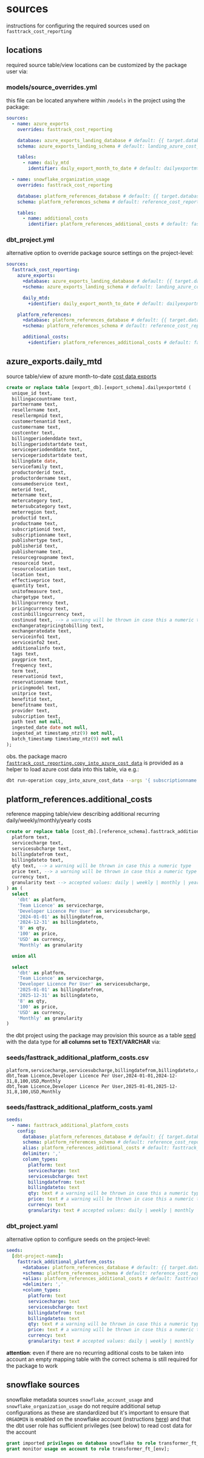 # sources
instructions for configuring the required sources used on `fasttrack_cost_reporting`

## locations
required source table/view locations can be customized by the package user via:

### models/source_overrides.yml
this file can be located anywhere within `/models` in the project using the package:

```yaml
sources:
  - name: azure_exports
    overrides: fasttrack_cost_reporting

    database: azure_exports_landing_database # default: {{ target.database }}
    schema: azure_exports_landing_schema # default: landing_azure_cost_data_export

    tables:
      - name: daily_mtd
        identifier: daily_export_month_to_date # default: dailyexportmtd

  - name: snowflake_organization_usage
    overrides: fasttrack_cost_reporting

    database: platform_references_database # default: {{ target.database }}
    schema: platform_referemces_schema # default: reference_cost_reporting

    tables:
      - name: additional_costs
        identifier: platform_references_additional_costs # default: fasttrack_additional_platform_costs
```

### dbt_project.yml
alternative option to override package source settings on the project-level:

```yaml
sources:
  fasttrack_cost_reporting:
    azure_exports:
      +database: azure_exports_landing_database # default: {{ target.database }}
      +schema: azure_exports_landing_schema # default: landing_azure_cost_data_export

      daily_mtd:
        +identifier: daily_export_month_to_date # default: dailyexportmtd

    platform_references:
      +database: platform_references_database # default: {{ target.database }}
      +schema: platform_referemces_schema # default: reference_cost_reporting

      additional_costs:
        +identifier: platform_references_additional_costs # default: fasttrack_additional_platform_costs
```

## azure_exports.daily_mtd
source table/view of azure month-to-date
[cost data exports](https://learn.microsoft.com/en-us/azure/cost-management-billing/costs/tutorial-export-acm-data)

```sql
create or replace table [export_db].[export_schema].dailyexportmtd (
  unique_id text,
  billingaccountname text,
  partnername text,
  resellername text,
  resellermpnid text,
  customertenantid text,
  customername text,
  costcenter text,
  billingperiodenddate text,
  billingperiodstartdate text,
  serviceperiodenddate text,
  serviceperiodstartdate text,
  billingdate date,
  servicefamily text,
  productorderid text,
  productordername text,
  consumedservice text,
  meterid text,
  metername text,
  metercategory text,
  metersubcategory text,
  meterregion text,
  productid text,
  productname text,
  subscriptionid text,
  subscriptionname text,
  publishertype text,
  publisherid text,
  publishername text,
  resourcegroupname text,
  resourceid text,
  resourcelocation text,
  location text,
  effectiveprice text,
  quantity text,
  unitofmeasure text,
  chargetype text,
  billingcurrency text,
  pricingcurrency text,
  costinbillingcurrency text,
  costinusd text, --> a warning will be thrown in case this a numeric type
  exchangeratepricingtobilling text,
  exchangeratedate text,
  serviceinfo1 text,
  serviceinfo2 text,
  additionalinfo text,
  tags text,
  paygprice text,
  frequency text,
  term text,
  reservationid text,
  reservationname text,
  pricingmodel text,
  unitprice text,
  benefitid text,
  benefitname text,
  provider text,
  subscription text,
  path text not null,
  ingested_date date not null,
  ingested_at timestamp_ntz(9) not null,
  batch_timestamp timestamp_ntz(9) not null
);
```

obs. the package macro
[`fasttrack_cost_reporting.copy_into_azure_cost_data`](https://bdsoy.github.io/fasttrack_cost_reporting/#!/macro/macro.fasttrack_cost_reporting.copy_into_azure_cost_data)
is provided as a helper to load azure cost data into this table, via e.g.:
```sh
dbt run-operation copy_into_azure_cost_data --args '{ subscriptionname: DEV_TST___ISOLATED___FASTTRACK_SF_DEV, stagename: STAGE_AZURE_COST_DATA_EXPORT_DEV }'
```

## platform_references.additional_costs
reference mapping table/view describing additional recurring daily/weekly/monthly/yearly costs

```sql
create or replace table [cost_db].[reference_schema].fasttrack_additional_platform_costs (
  platform text,
  servicecharge text,
  servicesubcharge text,
  billingdatefrom text,
  billingdateto text,
  qty text, --> a warning will be thrown in case this a numeric type
  price text, --> a warning will be thrown in case this a numeric type
  currency text,
  granularity text --> accepted values: daily | weekly | monthly | yearly
) as (
  select
    'dbt' as platform,
    'Team Licence' as servicecharge,
    'Developer Licence Per User' as servicesubcharge,
    '2024-01-01' as billingdatefrom,
    '2024-12-31' as billingdateto,
    '8' as qty,
    '100' as price,
    'USD' as currency,
    'Monthly' as granularity

  union all

  select
    'dbt' as platform,
    'Team Licence' as servicecharge,
    'Developer Licence Per User' as servicesubcharge,
    '2025-01-01' as billingdatefrom,
    '2025-12-31' as billingdateto,
    '8' as qty,
    '100' as price,
    'USD' as currency,
    'Monthly' as granularity
)
```

the dbt project using the package may provision this source as a table
[seed](https://docs.getdbt.com/docs/build/seeds)
with the data type for **all columns set to TEXT/VARCHAR** via:

### seeds/fasttrack_additional_platform_costs.csv
```csv
platform,servicecharge,servicesubcharge,billingdatefrom,billingdateto,qty,price,currency,granularity
dbt,Team Licence,Developer Licence Per User,2024-01-01,2024-12-31,8,100,USD,Monthly
dbt,Team Licence,Developer Licence Per User,2025-01-01,2025-12-31,8,100,USD,Monthly
```

### seeds/fasttrack_additional_platform_costs.yaml
```yaml
seeds:
  - name: fasttrack_additional_platform_costs
    config:
      database: platform_references_database # default: {{ target.database }}
      schema: platform_referemces_schema # default: reference_cost_reporting
      alias: platform_references_additional_costs # default: fasttrack_additional_platform_costs
      delimiter: ','
      column_types:
        platform: text
        servicecharge: text
        servicesubcharge: text
        billingdatefrom: text
        billingdateto: text
        qty: text # a warning will be thrown in case this a numeric type
        price: text # a warning will be thrown in case this a numeric type
        currency: text
        granularity: text # accepted values: daily | weekly | monthly | yearly       
```

### dbt_project.yaml
alternative option to configure seeds on the project-level:

```yaml
seeds:
  [dbt-project-name]:
    fasttrack_additional_platform_costs:
      +database: platform_references_database # default: {{ target.database }}
      +schema: platform_referemces_schema # default: reference_cost_reporting
      +alias: platform_references_additional_costs # default: fasttrack_additional_platform_costs
      +delimiter: ','
      +column_types:
        platform: text
        servicecharge: text
        servicesubcharge: text
        billingdatefrom: text
        billingdateto: text
        qty: text # a warning will be thrown in case this a numeric type
        price: text # a warning will be thrown in case this a numeric type
        currency: text
        granularity: text # accepted values: daily | weekly | monthly | yearly    
```

**attention**: even if there are no recurring aditional costs to be taken into account an empty
mapping table with the correct schema is still required for the package to work

## snowflake sources
snowflake metadata sources `snowflake_account_usage` and `snowflake_organization_usage` do not
require additional setup configurations as these are standardized but it's important to ensure
that `ORGADMIN` is enabled on the snowflake account (instructions
[here](https://select.dev/docs/snowflake-metadata-access#step-5-ensure-your-account-has-orgadmin-access))
and that the dbt user role has sufficient privileges (see below) to read cost data for the account

```sql
grant imported privileges on database snowflake to role transformer_ft_[env];
grant monitor usage on account to role transformer_ft_[env];
```
